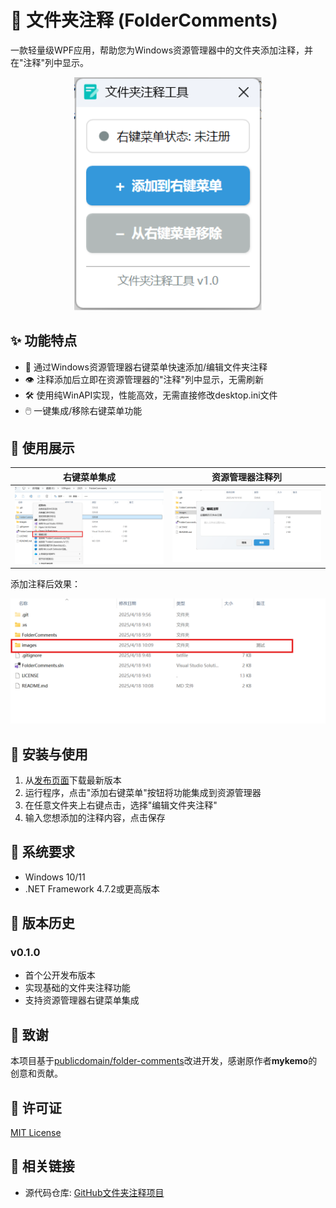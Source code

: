 # 📁 文件夹注释 (FolderComments)

一款轻量级WPF应用，帮助您为Windows资源管理器中的文件夹添加注释，并在"注释"列中显示。

<div align="center">
  <img src="./images/FolderComments-1.png" alt="主界面预览" width="300">
</div>

## ✨ 功能特点

- 🔄 通过Windows资源管理器右键菜单快速添加/编辑文件夹注释
- 👁️ 注释添加后立即在资源管理器的"注释"列中显示，无需刷新
- 🛠️ 使用纯WinAPI实现，性能高效，无需直接修改desktop.ini文件
- 🖱️ 一键集成/移除右键菜单功能

## 📸 使用展示

<div align="center">

|右键菜单集成|资源管理器注释列|
|:---:|:---:|
|<img src="./images/FolderComments-2.png" alt="右键菜单集成" width="350">|<img src="./images/FolderComments-3.png" alt="资源管理器注释列" width="350">|

</div>

添加注释后效果：

<div align="center">
  <img src="./images/FolderComments-4.png" alt="注释效果" width="600">
</div>

## 🚀 安装与使用

1. 从[发布页面](https://github.com/YiJiu-Li/FolderComments/releases)下载最新版本
2. 运行程序，点击"添加右键菜单"按钮将功能集成到资源管理器
3. 在任意文件夹上右键点击，选择"编辑文件夹注释"
4. 输入您想添加的注释内容，点击保存

## 🔧 系统要求

- Windows 10/11
- .NET Framework 4.7.2或更高版本

## 📝 版本历史

### v0.1.0
- 首个公开发布版本
- 实现基础的文件夹注释功能
- 支持资源管理器右键菜单集成

## 👏 致谢

本项目基于[publicdomain/folder-comments](https://github.com/publicdomain/folder-comments)改进开发，感谢原作者**mykemo**的创意和贡献。

## 📄 许可证

[MIT License](LICENSE)

## 🔗 相关链接

- 源代码仓库: [GitHub文件夹注释项目](https://github.com/YiJiu-Li/FolderComments)
